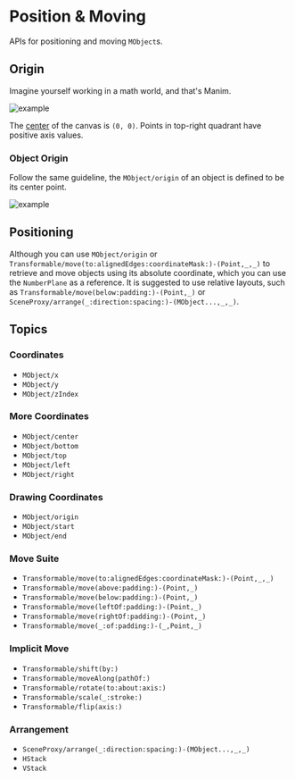 
# Position & Moving

APIs for positioning and moving ``MObject``s.

## Origin

Imagine yourself working in a math world, and that's Manim.

![example](VectorArrow)

The [center](PointProtocol/center) of the canvas is `(0, 0)`. Points in top-right quadrant have positive axis values.


### Object Origin

Follow the same guideline, the ``MObject/origin`` of an object is defined to be its center point.

![example](origin)


## Positioning

Although you can use ``MObject/origin`` or ``Transformable/move(to:alignedEdges:coordinateMask:)-(Point,_,_)`` to retrieve and move objects using its absolute coordinate, which you can use the ``NumberPlane`` as a reference. It is suggested to use relative layouts, such as ``Transformable/move(below:padding:)-(Point,_)`` or ``SceneProxy/arrange(_:direction:spacing:)-(MObject...,_,_)``.



## Topics

### Coordinates
- ``MObject/x``
- ``MObject/y``
- ``MObject/zIndex``

### More Coordinates
- ``MObject/center``
- ``MObject/bottom``
- ``MObject/top``
- ``MObject/left``
- ``MObject/right``

### Drawing Coordinates
- ``MObject/origin``
- ``MObject/start``
- ``MObject/end``

### Move Suite
- ``Transformable/move(to:alignedEdges:coordinateMask:)-(Point,_,_)``
- ``Transformable/move(above:padding:)-(Point,_)``
- ``Transformable/move(below:padding:)-(Point,_)``
- ``Transformable/move(leftOf:padding:)-(Point,_)``
- ``Transformable/move(rightOf:padding:)-(Point,_)``
- ``Transformable/move(_:of:padding:)-(_,Point,_)``

### Implicit Move
- ``Transformable/shift(by:)``
- ``Transformable/moveAlong(pathOf:)``
- ``Transformable/rotate(to:about:axis:)``
- ``Transformable/scale(_:stroke:)``
- ``Transformable/flip(axis:)``

### Arrangement
- ``SceneProxy/arrange(_:direction:spacing:)-(MObject...,_,_)``
- ``HStack``
- ``VStack``
